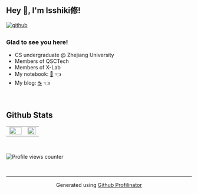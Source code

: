 ## Hey 👋, I'm Isshiki修!  
  

<a href="https://github.com/IsshikiHugh" target="_blank">
<img src=https://img.shields.io/badge/github-%2324292e.svg?&style=for-the-badge&logo=github&logoColor=white alt=github style="margin-bottom: 5px;" />
</a>  
  



### Glad to see you here!  
- CS undergraduate @ Zhejiang University
- Members of QSCTech
- Members of X-Lab
- My notebook: [📓](https://note.isshikih.top) 👈  
- My blog: [☕️](https://blog.isshikih.top) 👈  
  

<br/>  


## Github Stats  
<table><tr><td valign="top" width="56%">

<img src="https://github-readme-stats.vercel.app/api?username=isshikihugh&show_icons=true&count_private=true&hide_border=true&theme=nord" align="left" style="width: 100%" />

</td><td valign="top" width="44%">

<img src="https://github-readme-stats.vercel.app/api/top-langs/?username=isshikihugh&hide_border=true&layout=compact&theme=nord" align="left" style="width: 100%" />

</td></tr></table>  

<br/>  

![Profile views counter](https://komarev.com/ghpvc/?username=isshikihugh&&style=flat-square)  

<br />

----
<div align="center">Generated using <a href="https://profilinator.rishav.dev/" target="_blank">Github Profilinator</a></div>
